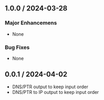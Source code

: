 
## 1.0.0 / 2024-03-28

### Major Enhancemens

  * None

### Bug Fixes

  * None

## 0.0.1 / 2024-04-02

  * DNS/PTR output to keep input order
  * DNS/PTR to IP output to keep input order